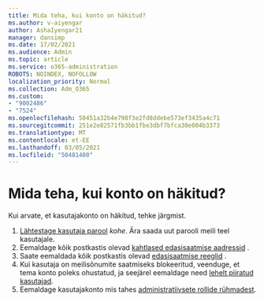 ```yaml
---
title: Mida teha, kui konto on häkitud?
ms.author: v-aiyengar
author: AshaIyengar21
manager: dansimp
ms.date: 17/02/2021
ms.audience: Admin
ms.topic: article
ms.service: o365-administration
ROBOTS: NOINDEX, NOFOLLOW
localization_priority: Normal
ms.collection: Adm_O365
ms.custom:
- "9002486"
- "7524"
ms.openlocfilehash: 50451a32b4e798f3e2fd8ddebe573ef3435a4c71
ms.sourcegitcommit: 251e2e82571fb3bb1fbe3dbf7bfca30e004b3373
ms.translationtype: MT
ms.contentlocale: et-EE
ms.lasthandoff: 03/05/2021
ms.locfileid: "50481480"
---
```

# <a name="what-to-do-when-an-account-is-hacked"></a>Mida teha, kui konto on häkitud?

Kui arvate, et kasutajakonto on häkitud, tehke järgmist.

1. [Lähtestage kasutaja parool](https://go.microsoft.com/fwlink/?linkid=2103704) *kohe*. Ära saada uut parooli meili teel kasutajale.
1. Eemaldage kõik postkastis olevad [kahtlased edasisaatmise aadressid](https://go.microsoft.com/fwlink/?linkid=2103705) .
1. Saate eemaldada kõik postkastis olevad [edasisaatmise reeglid](https://go.microsoft.com/fwlink/?linkid=2103706) .
1. Kui kasutaja on meilisõnumite saatmiseks blokeeritud, veenduge, et tema konto poleks ohustatud, ja seejärel eemaldage need [lehelt piiratud kasutajad](https://go.microsoft.com/fwlink/?linkid=2103706).
1. Eemaldage kasutajakonto mis tahes [administratiivsete rollide rühmadest](https://go.microsoft.com/fwlink/?linkid=2092294).